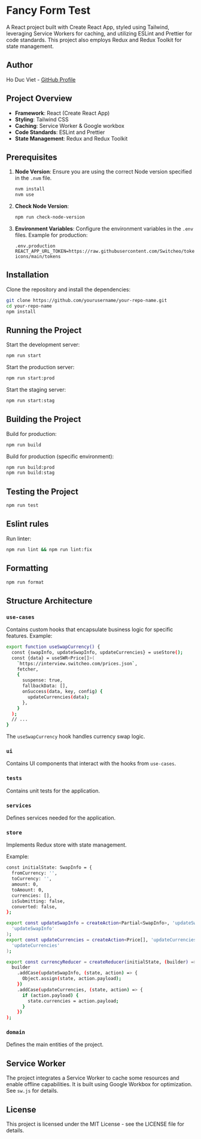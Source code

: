 # Fancy Form Test

A React project built with Create React App, styled using Tailwind, leveraging Service Workers for caching, and utilizing ESLint and Prettier for code standards. This project also employs Redux and Redux Toolkit for state management.

## Author

Ho Duc Viet - [GitHub Profile](https://github.com/ducvietsqt)

## Project Overview

- **Framework**: React (Create React App)
- **Styling**: Tailwind CSS
- **Caching**: Service Worker & Google workbox
- **Code Standards**: ESLint and Prettier
- **State Management**: Redux and Redux Toolkit

## Prerequisites

1. **Node Version**: Ensure you are using the correct Node version specified in the `.nvm` file.
    ```bash
    nvm install
    nvm use
    ```
2. **Check Node Version**:
    ```bash
    npm run check-node-version
    ```
3. **Environment Variables**: Configure the environment variables in the `.env` files. Example for production:
    ```plaintext
    .env.production
    REACT_APP_URL_TOKEN=https://raw.githubusercontent.com/Switcheo/token-icons/main/tokens
    ```

## Installation

Clone the repository and install the dependencies:

```bash
git clone https://github.com/yourusername/your-repo-name.git
cd your-repo-name
npm install
```
## Running the Project
Start the development server:
```bash
npm run start
```
Start the production server:
```bash
npm run start:prod
```
Start the staging server:
```bash
npm run start:stag
```
## Building the Project
Build for production:
```bash
npm run build
```
Build for production (specific environment):
```bash
npm run build:prod
npm run build:stag
```
## Testing the Project
```bash
npm run test
```
##  Eslint rules 
Run linter:
```bash
npm run lint && npm run lint:fix
```
## Formatting
```bash
npm run format
```
## Structure Architecture
### `use-cases`
Contains custom hooks that encapsulate business logic for specific features.
Example:
```bash
export function useSwapCurrency() {
  const {swapInfo, updateSwapInfo, updateCurrencies} = useStore();
  const {data} = useSWR<Price[]>(
    `https://interview.switcheo.com/prices.json`,
    fetcher,
    {
      suspense: true,
      fallbackData: [],
      onSuccess(data, key, config) {
        updateCurrencies(data);
      },
    }
  );
  // ...
}
```
The `useSwapCurrency` hook handles currency swap logic.
### `ui`

Contains UI components that interact with the hooks from `use-cases`.

### `tests`

Contains unit tests for the application.

### `services`

Defines services needed for the application.

### `store`

Implements Redux store with state management.

Example:
```bash
const initialState: SwapInfo = {
  fromCurrency: '',
  toCurrency: '',
  amount: 0,
  toAmount: 0,
  currencies: [],
  isSubmitting: false,
  converted: false,
};

export const updateSwapInfo = createAction<Partial<SwapInfo>, 'updateSwapInfo'>(
  'updateSwapInfo'
);
export const updateCurrencies = createAction<Price[], 'updateCurrencies'>(
  'updateCurrencies'
);

export const currencyReducer = createReducer(initialState, (builder) =>
  builder
    .addCase(updateSwapInfo, (state, action) => {
      Object.assign(state, action.payload);
    })
    .addCase(updateCurrencies, (state, action) => {
      if (action.payload) {
        state.currencies = action.payload;
      }
    })
);
```
### `domain`

Defines the main entities of the project.
## Service Worker

The project integrates a Service Worker to cache some resources and enable offline capabilities. It is built using Google Workbox for optimization. See `sw.js` for details.

## License

This project is licensed under the MIT License - see the LICENSE file for details.


